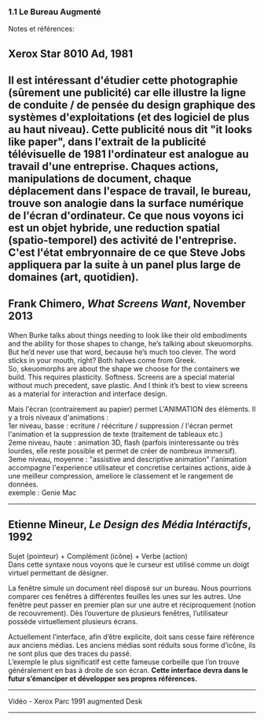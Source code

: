 ### 1.1 Le Bureau Augmenté  
Notes et références: 

Xerox Star 8010 Ad, 1981
---
Il est intéressant d'étudier cette photographie (sûrement une publicité) car elle illustre la ligne de conduite / de pensée du design graphique des systèmes d'exploitations (et des logiciel de plus au haut niveau). Cette publicité nous dit "it looks like paper", dans l'extrait de la publicité télévisuelle de 1981 l'ordinateur est analogue au travail d'une entreprise. Chaques actions, manipulations de document, chaque déplacement dans l'espace de travail, le bureau, trouve son analogie dans la surface numérique de l'écran d'ordinateur. Ce que nous voyons ici est un objet hybride, une reduction spatial (spatio-temporel) des activité de l'entreprise. C'est l'état embryonnaire de ce que Steve Jobs appliquera par la suite à un panel plus large de domaines (art, quotidien). 
---
Frank Chimero, *What Screens Want*, November 2013  
--
When Burke talks about things needing to look like their old embodiments and the ability for those shapes to change, he’s talking about skeuomorphs. But he’d never use that word, because he’s much too clever. The word sticks in your mouth, right? Both halves come from Greek.  
So, skeuomorphs are about the shape we choose for the containers we build. This requires plasticity. Softness. Screens are a special material without much precedent, save plastic. And I think it’s best to view screens as a material for interaction and interface design.   
  
Mais l'écran (contrairement au papier) permet L'ANIMATION des élèments. Il y a trois niveaux d'animations :   
1er niveau, basse : ecriture / réécriture / suppression / l'écran permet l'animation et la suppression de texte (traitement de tableaux etc.)  
2eme niveau, haute : animation 3D, flash (parfois ininteressante ou très lourdes, elle reste possible et permet de créer de nombreux immersif).  
3eme niveau, moyenne : "assistive and descriptive animation" l'animation accompagne l'experience utilisateur et concretise certaines actions, aide à une meilleur compression, ameliore le classement et le rangement de données.  
exemple : Genie Mac  

---
Etienne Mineur, *Le Design des Média Intéractifs*, 1992  
--
Sujet (pointeur) + Complément (icône) + Verbe (action)  
Dans cette syntaxe nous voyons que le curseur est utilisé comme un doigt virtuel permettant de désigner.  
  
La fenêtre simule un document réel disposé sur un bureau. Nous pourrions comparer ces fenêtres à différentes feuilles les unes sur les autres. Une fenêtre peut passer en premier plan sur une autre et réciproquement (notion de recouvrement). Dès l’ouverture de plusieurs fenêtres, l’utilisateur possède virtuellement plusieurs écrans.  
  
Actuellement l’interface, afin d’être explicite, doit sans cesse faire référence aux anciens médias. Les anciens médias sont réduits sous forme d’icône, ils ne sont plus que des traces du passé.  
L’exemple le plus significatif est cette fameuse corbeille que l’on trouve généralement en bas à droite de son écran.
**Cette interface devra dans le futur s’émanciper et développer ses propres références.**

---
Vidéo - Xerox Parc 1991 augmented Desk  

---



